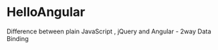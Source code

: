 HelloAngular
============

Difference between plain JavaScript , jQuery and Angular -  2way Data Binding
